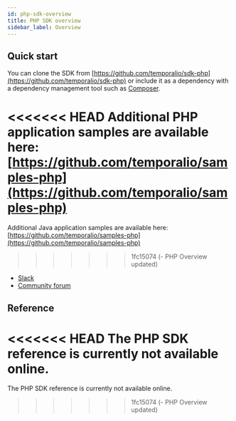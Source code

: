 ```yaml
---
id: php-sdk-overview
title: PHP SDK overview
sidebar_label: Overview
---
```


## Quick start

You can clone the SDK from [https://github.com/temporalio/sdk-php](https://github.com/temporalio/sdk-php) or include it as a dependency with a dependency management tool such as [Composer](https://getcomposer.org/).

<<<<<<< HEAD
Additional PHP application samples are available here: [https://github.com/temporalio/samples-php](https://github.com/temporalio/samples-php)
=======
Additional Java application samples are available here: [https://github.com/temporalio/samples-php](https://github.com/temporalio/samples-php)
>>>>>>> 1fc15074 (- PHP Overview updated)

- [Slack](https://join.slack.com/t/temporalio/shared_invite/zt-kfgfjuye-L8gCQVRhPykA2td8pk7eTQ)
- [Community forum](https://community.temporal.io/)

## Reference

<<<<<<< HEAD
The PHP SDK reference is currently not available online.
=======
The PHP SDK reference is currently not available online.
>>>>>>> 1fc15074 (- PHP Overview updated)
